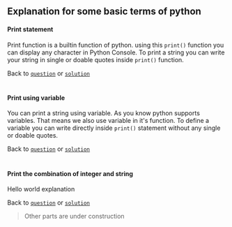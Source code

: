 ## Explanation for some basic terms of python


#### Print statement 
Print function is a builtin function of python. using this `print()` function you can display any character in Python Console. To print a string you can write your string in single or doable quotes inside `print()` function.

Back to [`question`][ga1] or [`solution`][gqb] 
#
#### Print using variable
You can print a string using variable. As you know python supports variables. That means we also use variable in it's function. To define a variable you can write directly inside `print()` statement without any single or doable quotes.  

Back to [`question`][ga2] or [`solution`][gqb]
#    
#### Print the combination of integer and string
Hello world explanation

Back to [`question`][ga3] or [`solution`][gqb]

> Other parts are under construction

[ga1]: ../answer/1_1.md#print-your-name-using-python
[ga2]: ../answer/1_1.md#print-your-name-using-variable-in-python
[ga3]: ../answer/1_1.md#print-your-name-and-age-using-python
[ga4]: ../answer/1_1.md#print-your-name-and-age-using-variable-in-python
[ga]: ../answer/1_1.md

[gqb]: ../questions/1_1.md#ground-level-questions